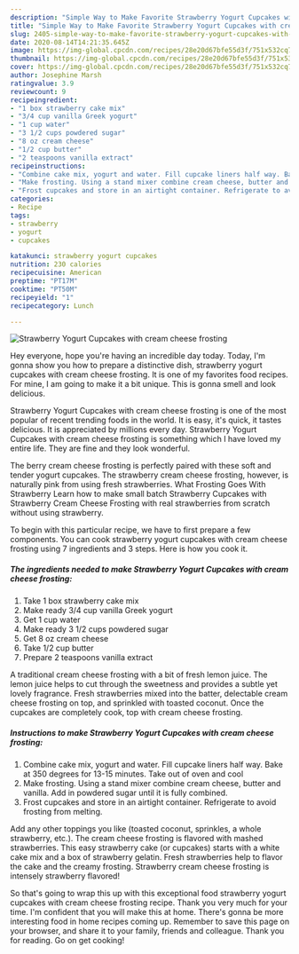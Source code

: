 ```yaml
---
description: "Simple Way to Make Favorite Strawberry Yogurt Cupcakes with cream cheese frosting"
title: "Simple Way to Make Favorite Strawberry Yogurt Cupcakes with cream cheese frosting"
slug: 2405-simple-way-to-make-favorite-strawberry-yogurt-cupcakes-with-cream-cheese-frosting
date: 2020-08-14T14:21:35.645Z
image: https://img-global.cpcdn.com/recipes/28e20d67bfe55d3f/751x532cq70/strawberry-yogurt-cupcakes-with-cream-cheese-frosting-recipe-main-photo.jpg
thumbnail: https://img-global.cpcdn.com/recipes/28e20d67bfe55d3f/751x532cq70/strawberry-yogurt-cupcakes-with-cream-cheese-frosting-recipe-main-photo.jpg
cover: https://img-global.cpcdn.com/recipes/28e20d67bfe55d3f/751x532cq70/strawberry-yogurt-cupcakes-with-cream-cheese-frosting-recipe-main-photo.jpg
author: Josephine Marsh
ratingvalue: 3.9
reviewcount: 9
recipeingredient:
- "1 box strawberry cake mix"
- "3/4 cup vanilla Greek yogurt"
- "1 cup water"
- "3 1/2 cups powdered sugar"
- "8 oz cream cheese"
- "1/2 cup butter"
- "2 teaspoons vanilla extract"
recipeinstructions:
- "Combine cake mix, yogurt and water. Fill cupcake liners half way. Bake at 350 degrees for 13-15 minutes. Take out of oven and cool"
- "Make frosting. Using a stand mixer combine cream cheese, butter and vanilla. Add in powdered sugar until it is fully combined."
- "Frost cupcakes and store in an airtight container. Refrigerate to avoid frosting from melting."
categories:
- Recipe
tags:
- strawberry
- yogurt
- cupcakes

katakunci: strawberry yogurt cupcakes 
nutrition: 230 calories
recipecuisine: American
preptime: "PT17M"
cooktime: "PT50M"
recipeyield: "1"
recipecategory: Lunch

---
```



![Strawberry Yogurt Cupcakes with cream cheese frosting](https://img-global.cpcdn.com/recipes/28e20d67bfe55d3f/751x532cq70/strawberry-yogurt-cupcakes-with-cream-cheese-frosting-recipe-main-photo.jpg)

Hey everyone, hope you're having an incredible day today. Today, I'm gonna show you how to prepare a distinctive dish, strawberry yogurt cupcakes with cream cheese frosting. It is one of my favorites food recipes. For mine, I am going to make it a bit unique. This is gonna smell and look delicious.

Strawberry Yogurt Cupcakes with cream cheese frosting is one of the most popular of recent trending foods in the world. It is easy, it's quick, it tastes delicious. It is appreciated by millions every day. Strawberry Yogurt Cupcakes with cream cheese frosting is something which I have loved my entire life. They are fine and they look wonderful.

The berry cream cheese frosting is perfectly paired with these soft and tender yogurt cupcakes. The strawberry cream cheese frosting, however, is naturally pink from using fresh strawberries. What Frosting Goes With Strawberry Learn how to make small batch Strawberry Cupcakes with Strawberry Cream Cheese Frosting with real strawberries from scratch without using strawberry.


To begin with this particular recipe, we have to first prepare a few components. You can cook strawberry yogurt cupcakes with cream cheese frosting using 7 ingredients and 3 steps. Here is how you cook it.

<!--inarticleads1-->

##### The ingredients needed to make Strawberry Yogurt Cupcakes with cream cheese frosting:

1. Take 1 box strawberry cake mix
1. Make ready 3/4 cup vanilla Greek yogurt
1. Get 1 cup water
1. Make ready 3 1/2 cups powdered sugar
1. Get 8 oz cream cheese
1. Take 1/2 cup butter
1. Prepare 2 teaspoons vanilla extract


A traditional cream cheese frosting with a bit of fresh lemon juice. The lemon juice helps to cut through the sweetness and provides a subtle yet lovely fragrance. Fresh strawberries mixed into the batter, delectable cream cheese frosting on top, and sprinkled with toasted coconut. Once the cupcakes are completely cook, top with cream cheese frosting. 

<!--inarticleads2-->

##### Instructions to make Strawberry Yogurt Cupcakes with cream cheese frosting:

1. Combine cake mix, yogurt and water. Fill cupcake liners half way. Bake at 350 degrees for 13-15 minutes. Take out of oven and cool
1. Make frosting. Using a stand mixer combine cream cheese, butter and vanilla. Add in powdered sugar until it is fully combined.
1. Frost cupcakes and store in an airtight container. Refrigerate to avoid frosting from melting.


Add any other toppings you like (toasted coconut, sprinkles, a whole strawberry, etc.). The cream cheese frosting is flavored with mashed strawberries. This easy strawberry cake (or cupcakes) starts with a white cake mix and a box of strawberry gelatin. Fresh strawberries help to flavor the cake and the creamy frosting. Strawberry cream cheese frosting is intensely strawberry flavored! 

So that's going to wrap this up with this exceptional food strawberry yogurt cupcakes with cream cheese frosting recipe. Thank you very much for your time. I'm confident that you will make this at home. There's gonna be more interesting food in home recipes coming up. Remember to save this page on your browser, and share it to your family, friends and colleague. Thank you for reading. Go on get cooking!
